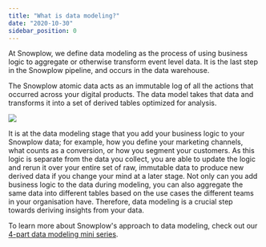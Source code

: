 ```yaml
---
title: "What is data modeling?"
date: "2020-10-30"
sidebar_position: 0
---
```


At Snowplow, we define data modeling as the process of using business logic to aggregate or otherwise transform event level data. It is the last step in the Snowplow pipeline, and occurs in the data warehouse.

The Snowplow atomic data acts as an immutable log of all the actions that occurred across your digital products. The data model takes that data and transforms it into a set of derived tables optimized for analysis.

![](https://docs.snowplowanalytics.com/wp-content/uploads/sites/2/2021/11/image.png?w=1024)

It is at the data modeling stage that you add your business logic to your Snowplow data; for example, how you define your marketing channels, what counts as a conversion, or how you segment your customers. As this logic is separate from the data you collect, you are able to update the logic and rerun it over your entire set of raw, immutable data to produce new derived data if you change your mind at a later stage. Not only can you add business logic to the data during modeling, you can also aggregate the same data into different tables based on the use cases the different teams in your organisation have. Therefore, data modeling is a crucial step towards deriving insights from your data.

To learn more about Snowplow's approach to data modeling, check out our [4-part data modeling mini series](https://snowplowanalytics.com/events/data-modeling-mini-series/).

